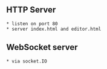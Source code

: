 ## HTTP Server
    * listen on port 80
    * server index.html and editor.html

## WebSocket server
    * via socket.IO